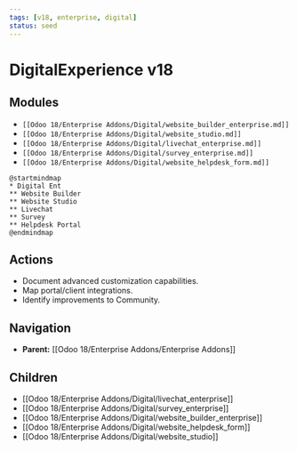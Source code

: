 ```yaml
---
tags: [v18, enterprise, digital]
status: seed
---
```

# DigitalExperience v18

## Modules
- `[[Odoo 18/Enterprise Addons/Digital/website_builder_enterprise.md]]`
- `[[Odoo 18/Enterprise Addons/Digital/website_studio.md]]`
- `[[Odoo 18/Enterprise Addons/Digital/livechat_enterprise.md]]`
- `[[Odoo 18/Enterprise Addons/Digital/survey_enterprise.md]]`
- `[[Odoo 18/Enterprise Addons/Digital/website_helpdesk_form.md]]`

```plantuml
@startmindmap
* Digital Ent
** Website Builder
** Website Studio
** Livechat
** Survey
** Helpdesk Portal
@endmindmap
```

## Actions
- Document advanced customization capabilities.
- Map portal/client integrations.
- Identify improvements to Community.




## Navigation
- **Parent:** [[Odoo 18/Enterprise Addons/Enterprise Addons]]
## Children
- [[Odoo 18/Enterprise Addons/Digital/livechat_enterprise]]
- [[Odoo 18/Enterprise Addons/Digital/survey_enterprise]]
- [[Odoo 18/Enterprise Addons/Digital/website_builder_enterprise]]
- [[Odoo 18/Enterprise Addons/Digital/website_helpdesk_form]]
- [[Odoo 18/Enterprise Addons/Digital/website_studio]]

